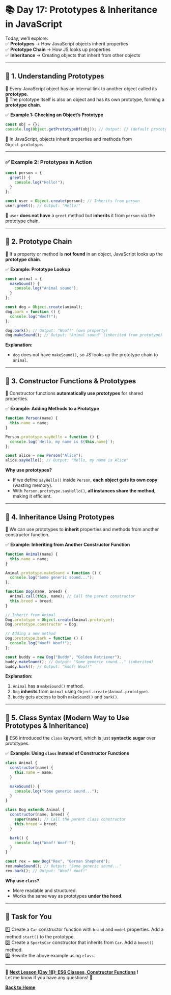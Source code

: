 # **📚 Day 17: Prototypes & Inheritance in JavaScript**  

Today, we’ll explore:  
✅ **Prototypes** → How JavaScript objects inherit properties  
✅ **Prototype Chain** → How JS looks up properties  
✅ **Inheritance** → Creating objects that inherit from other objects  

---

## **🔹 1. Understanding Prototypes**  
📌 Every JavaScript object has an internal link to another object called its **prototype**.  
📌 The prototype itself is also an object and has its own prototype, forming a **prototype chain**.  

✅ **Example 1: Checking an Object’s Prototype**  
```js
const obj = {};
console.log(Object.getPrototypeOf(obj)); // Output: {} (default prototype)
```
🔹 In JavaScript, objects inherit properties and methods from `Object.prototype`.  

---

### **✅ Example 2: Prototypes in Action**  
```js
const person = {
  greet() {
    console.log("Hello!");
  }
};

const user = Object.create(person); // Inherits from person
user.greet(); // Output: "Hello!"
```
🔹 `user` **does not have** a `greet` method but **inherits** it from `person` via the prototype chain.  

---

## **🔹 2. Prototype Chain**  
📌 If a property or method is **not found** in an object, JavaScript looks up the **prototype chain**.  

✅ **Example: Prototype Lookup**  
```js
const animal = {
  makeSound() {
    console.log("Animal sound");
  }
};

const dog = Object.create(animal);
dog.bark = function () {
  console.log("Woof!");
};

dog.bark(); // Output: "Woof!" (own property)
dog.makeSound(); // Output: "Animal sound" (inherited from prototype)
```
**Explanation:**  
- `dog` does not have `makeSound()`, so JS looks up the prototype chain to `animal`.  

---

## **🔹 3. Constructor Functions & Prototypes**  
📌 Constructor functions **automatically use prototypes** for shared properties.  

✅ **Example: Adding Methods to a Prototype**  
```js
function Person(name) {
  this.name = name;
}

Person.prototype.sayHello = function () {
  console.log(`Hello, my name is ${this.name}`);
};

const alice = new Person("Alice");
alice.sayHello(); // Output: "Hello, my name is Alice"
```
**Why use prototypes?**  
- If we define `sayHello()` inside `Person`, **each object gets its own copy** (wasting memory).  
- With `Person.prototype.sayHello()`, **all instances share the method**, making it efficient.  

---

## **🔹 4. Inheritance Using Prototypes**  
📌 We can use prototypes to **inherit** properties and methods from another constructor function.  

✅ **Example: Inheriting from Another Constructor Function**  
```js
function Animal(name) {
  this.name = name;
}

Animal.prototype.makeSound = function () {
  console.log("Some generic sound...");
};

function Dog(name, breed) {
  Animal.call(this, name); // Call the parent constructor
  this.breed = breed;
}

// Inherit from Animal
Dog.prototype = Object.create(Animal.prototype);
Dog.prototype.constructor = Dog;

// Adding a new method
Dog.prototype.bark = function () {
  console.log("Woof! Woof!");
};

const buddy = new Dog("Buddy", "Golden Retriever");
buddy.makeSound(); // Output: "Some generic sound..." (inherited)
buddy.bark(); // Output: "Woof! Woof!"
```
**Explanation:**  
1. `Animal` has a `makeSound()` method.  
2. `Dog` **inherits** from `Animal` using `Object.create(Animal.prototype)`.  
3. `buddy` gets access to both `makeSound()` and `bark()`.  

---

## **🔹 5. Class Syntax (Modern Way to Use Prototypes & Inheritance)**  
📌 ES6 introduced the `class` keyword, which is just **syntactic sugar** over prototypes.  

✅ **Example: Using `class` Instead of Constructor Functions**  
```js
class Animal {
  constructor(name) {
    this.name = name;
  }

  makeSound() {
    console.log("Some generic sound...");
  }
}

class Dog extends Animal {
  constructor(name, breed) {
    super(name); // Call the parent class constructor
    this.breed = breed;
  }

  bark() {
    console.log("Woof! Woof!");
  }
}

const rex = new Dog("Rex", "German Shepherd");
rex.makeSound(); // Output: "Some generic sound..."
rex.bark(); // Output: "Woof! Woof!"
```
**Why use `class`?**  
- More readable and structured.  
- Works the same way as prototypes **under the hood**.  

---

## **📝 Task for You**  
1️⃣ Create a `Car` constructor function with `brand` and `model` properties. Add a method `start()` to the prototype.  
2️⃣ Create a `SportsCar` constructor that inherits from `Car`. Add a `boost()` method.  
3️⃣ Rewrite the above example using `class`.  

---

🎯 **[Next Lesson (Day 18): ES6 Classes, Constructor Functions](../day_18/README.md) !**  
Let me know if you have any questions! 🚀

[**Back to Home**](../../../README.md)